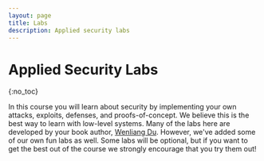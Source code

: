 ```yaml
---
layout: page
title: Labs
description: Applied security labs
---
```


# Applied Security Labs
{:no_toc}

In this course you will learn about security by implementing your own attacks,
exploits, defenses, and proofs-of-concept. We believe this is the best way to
learn with low-level systems. Many of the labs here are developed by your book
author, [Wenliang Du](https://web.ecs.syr.edu/~wedu/). However, we've added
some of our own fun labs as well. Some labs will be optional, but if you want
to get the best out of the course we strongly encourage that you try them out!
